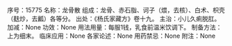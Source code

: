 序号：15775
名称：龙骨散
组成：龙骨、赤石脂、诃子（煨，去核）、白术、枳壳（麸炒，去瓤）各等分。
出处：《杨氏家藏方》卷十九。
主治：小儿久痢脱肛。
加减：None
功效：None
用法用量：每服1钱，乳食前温米饮调下。
制备方法：上为细末。
临床应用：None
各家论述：None
用药禁忌：None
附注：None
